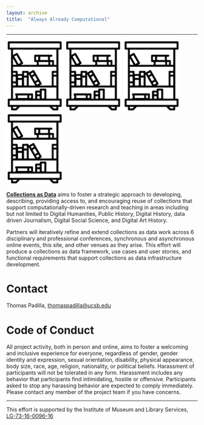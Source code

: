 ```yaml
---
layout: archive
title:  "Always Already Computational"
---
```

---
![library](images/library.png) ![library](images/library.png) ![library](images/library.png) ![library](images/library.png)

[**Collections as Data**](https://www.imls.gov/grants/awarded/LG-73-16-0096-16) aims to foster a strategic approach to developing, describing, providing access to, and encouraging reuse of collections that support computationally-driven research and teaching in areas including but not limited to Digital Humanities, Public History, Digital History, data driven Journalism, Digital Social Science, and Digital Art History. 

Partners will iteratively refine and extend collections as data work across 6 disciplinary and professional conferences, synchronous and asynchronous online events, this site, and other venues as they arise. This effort will produce a collections as data framework, use cases and user stories, and functional requirements that support collections as data infrastructure development.
 
# Contact  

Thomas Padilla, <thomaspadilla@ucsb.edu>

# Code of Conduct

All project activity, both in person and online, aims to foster a welcoming and inclusive experience for everyone, regardless of gender, gender identity and expression, sexual orientation, disability, physical appearance, body size, race, age, religion, nationality, or political beliefs. Harassment of participants will not be tolerated in any form. Harassment includes any behavior that participants find intimidating, hostile or offensive. Participants asked to stop any harassing behavior are expected to comply immediately. Please contact any member of the project team if you have concerns.


---
This effort is supported by the Institute of Museum and Library Services, [LG-73-16-0096-16](https://www.imls.gov/grants/awarded/LG-73-16-0096-16)  
